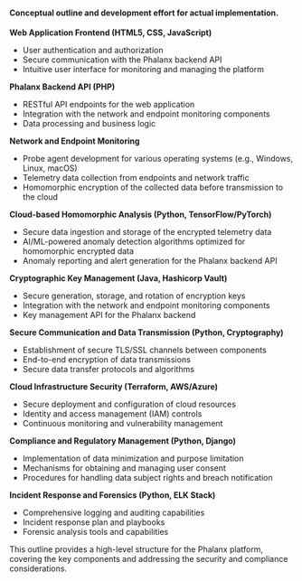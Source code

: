 #### Conceptual outline and development effort for actual implementation.

**Web Application Frontend (HTML5, CSS, JavaScript)**

- User authentication and authorization
- Secure communication with the Phalanx backend API
- Intuitive user interface for monitoring and managing the platform

**Phalanx Backend API (PHP)**

- RESTful API endpoints for the web application
- Integration with the network and endpoint monitoring components
- Data processing and business logic

**Network and Endpoint Monitoring**

- Probe agent development for various operating systems (e.g., Windows, Linux, macOS)
- Telemetry data collection from endpoints and network traffic
- Homomorphic encryption of the collected data before transmission to the cloud

**Cloud-based Homomorphic Analysis (Python, TensorFlow/PyTorch)**

- Secure data ingestion and storage of the encrypted telemetry data
- AI/ML-powered anomaly detection algorithms optimized for homomorphic encrypted data
- Anomaly reporting and alert generation for the Phalanx backend API

**Cryptographic Key Management (Java, Hashicorp Vault)**

- Secure generation, storage, and rotation of encryption keys
- Integration with the network and endpoint monitoring components
- Key management API for the Phalanx backend

**Secure Communication and Data Transmission (Python, Cryptography)**

- Establishment of secure TLS/SSL channels between components
- End-to-end encryption of data transmissions
- Secure data transfer protocols and algorithms

**Cloud Infrastructure Security (Terraform, AWS/Azure)**

- Secure deployment and configuration of cloud resources
- Identity and access management (IAM) controls
- Continuous monitoring and vulnerability management

**Compliance and Regulatory Management (Python, Django)**

- Implementation of data minimization and purpose limitation
- Mechanisms for obtaining and managing user consent
- Procedures for handling data subject rights and breach notification

**Incident Response and Forensics (Python, ELK Stack)**

- Comprehensive logging and auditing capabilities
- Incident response plan and playbooks
- Forensic analysis tools and capabilities

This outline provides a high-level structure for the Phalanx platform, covering the key components and addressing the security and compliance considerations. 

